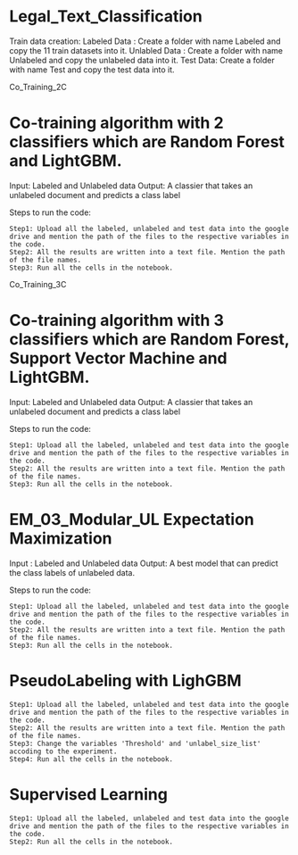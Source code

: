 # Legal_Text_Classification

Train data creation:
    Labeled Data : Create a folder with name Labeled and copy the 11 train datasets into it.
    Unlabled Data : Create a folder with name Unlabeled and copy the unlabeled data into it.
    Test Data: Create a folder with name Test and copy the test data into it.


Co_Training_2C

# Co-training algorithm with 2 classifiers which are Random Forest and LightGBM.

Input: Labeled and Unlabeled data
Output: A classier that takes an unlabeled document and predicts a class label

Steps to run the code:

    Step1: Upload all the labeled, unlabeled and test data into the google drive and mention the path of the files to the respective variables in the code.
    Step2: All the results are written into a text file. Mention the path of the file names.
    Step3: Run all the cells in the notebook.

Co_Training_3C

# Co-training algorithm with 3 classifiers which are Random Forest, Support Vector Machine and LightGBM.

Input: Labeled and Unlabeled data
Output: A classier that takes an unlabeled document and predicts a class label

Steps to run the code:

    Step1: Upload all the labeled, unlabeled and test data into the google drive and mention the path of the files to the respective variables in the code.
    Step2: All the results are written into a text file. Mention the path of the file names.
    Step3: Run all the cells in the notebook.

# EM_03_Modular_UL Expectation Maximization

Input : Labeled and Unlabeled data
Output: A best model that can predict the class labels of unlabeled data.

Steps to run the code:

    Step1: Upload all the labeled, unlabeled and test data into the google drive and mention the path of the files to the respective variables in the code.
    Step2: All the results are written into a text file. Mention the path of the file names.
    Step3: Run all the cells in the notebook.

# PseudoLabeling with LighGBM

    Step1: Upload all the labeled, unlabeled and test data into the google drive and mention the path of the files to the respective variables in the code.
    Step2: All the results are written into a text file. Mention the path of the file names.
    Step3: Change the variables 'Threshold' and 'unlabel_size_list' accoding to the experiment.
    Step4: Run all the cells in the notebook.

# Supervised Learning

    Step1: Upload all the labeled, unlabeled and test data into the google drive and mention the path of the files to the respective variables in the code.
    Step2: Run all the cells in the notebook.

